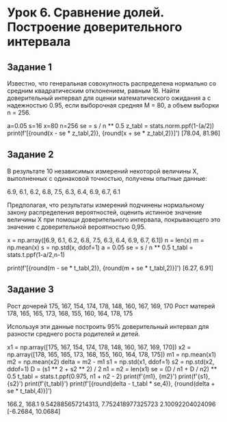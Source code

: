 # Урок 6. Сравнение долей. Построение доверительного интервала

## Задание 1
Известно, что генеральная совокупность распределена нормально со средним квадратическим отклонением, равным 16.
Найти доверительный интервал для оценки математического ожидания a с надежностью 0.95, если выборочная средняя M = 80, а объем выборки n = 256.

a=0.05
s=16
x=80
n=256
se = s / n ** 0.5
z_tabl = stats.norm.ppf(1-(a/2))
print(f'[{round(x - se * z_tabl,2)}, {round(x + se * z_tabl,2)}]')
[78.04, 81.96]

## Задание 2
В результате 10 независимых измерений некоторой величины X, выполненных с одинаковой точностью, получены опытные данные:

6.9, 6.1, 6.2, 6.8, 7.5, 6.3, 6.4, 6.9, 6.7, 6.1

Предполагая, что результаты измерений подчинены нормальному закону распределения вероятностей, оценить истинное значение величины X при помощи доверительного интервала, покрывающего это значение с доверительной вероятностью 0,95.

x = np.array([6.9, 6.1, 6.2, 6.8, 7.5, 6.3, 6.4, 6.9, 6.7, 6.1])
n = len(x)
m = np.mean(x)
s = np.std(x, ddof=1)
a = 0.05
se = s / n ** 0.5
t_tabl = stats.t.ppf(1-a/2,n-1)

print(f'[{round(m - se * t_tabl,2)}, {round(m + se * t_tabl,2)}]')
[6.27, 6.91]

## Задание 3
Рост дочерей 175, 167, 154, 174, 178, 148, 160, 167, 169, 170
Рост матерей  178, 165, 165, 173, 168, 155, 160, 164, 178, 175

Используя эти данные построить 95% доверительный интервал для разности среднего роста родителей и детей.

x1 = np.array([175, 167, 154, 174, 178, 148, 160, 167, 169, 170])
x2 = np.array([178, 165, 165, 173, 168, 155, 160, 164, 178, 175])
m1 = np.mean(x1)
m2 = np.mean(x2)
delta = m2 - m1
s1 = np.std(x1, ddof=1)
s2 = np.std(x2, ddof=1)
D = (s1 ** 2 + s2 ** 2) / 2
n1 = n2 = len(x1)
se = (D / n1 + D / n2) ** 0.5
t_tabl = stats.t.ppf(0.975, n1 + n2 - 2)
print(f'{m1}, {m2}')
print(f'{s1}, {s2}')
print(f'{t_tabl}')
print(f'[{round(delta - t_tabl * se,4)}, {round(delta + se * t_tabl,4)}]')

166.2, 168.1
9.542885657214313, 7.752418977325723
2.10092204024096
[-6.2684, 10.0684]